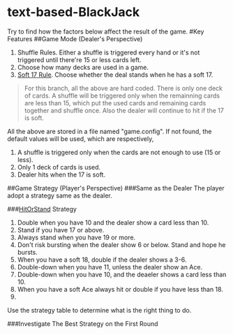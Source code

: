 text-based-BlackJack
====================

Try to find how the factors below affect the result of the game.
#Key Features
##Game Mode (Dealer's Perspective)
1. Shuffle Rules. Either a shuffle is triggered every hand or it's not triggered until there're 15 or less cards left.
2. Choose how many decks are used in a game.
3. [Soft 17 Rule](http://www.smartgaming.com/html/articles/soft17.htm). Choose whether the deal stands when he has a soft 17.
> For this branch, all the above are hard coded. There is only one deck of cards. A shuffle will be triggered only when the remainning cards are less than 15, which put the used cards and remaining cards together and shuffle once. Also the dealer will continue to hit if the 17 is soft.

All the above are stored in a file named "game.config". If not found, the default values will be used, which are respectively,

1. A shuffle is triggered only when the cards are not enough to use (15 or less).
2. Only 1 deck of cards is used.
3. Dealer hits when the 17 is soft.

##Game Strategy (Player's Perspective)
###Same as the Dealer
The player adopt a strategy same as the dealer.

###[HitOrStand](http://www.hitorstand.net/strategy.php) Strategy
1. Double when you have 10 and the dealer show a card less than 10.
2. Stand if you have 17 or above.
3. Always stand when you have 19 or more.
3. Don't risk bursting when the dealer show 6 or below. Stand and hope he bursts.
4. When you have a soft 18, double if the dealer shows a 3-6.
5. Double-down when you have 11, unless the dealer show an Ace.
6. Double-down when you have 10, and the deaeler shows a card less than 10.
7. When you have a soft Ace always hit or double if you have less than 18.
8.  

Use the strategy table to determine what is the right thing to do.

###Investigate The Best Strategy on the First Round
